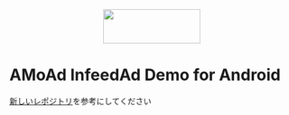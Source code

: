 <div align="center">
<img width="172" height="61" src="http://www.amoad.com/images/logo.png">
</div>

# AMoAd InfeedAd Demo for Android
[新しいレポジトリ](https://github.com/amoad/amoad-android-sdk)を参考にしてください
